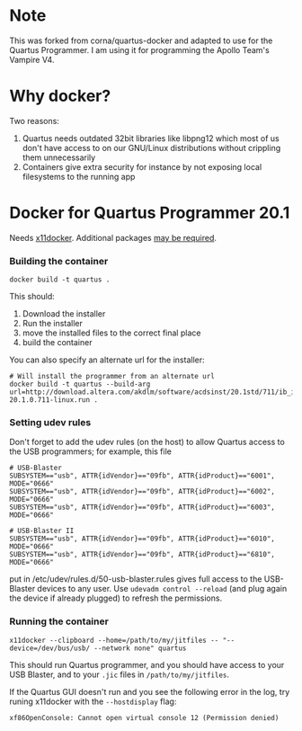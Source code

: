 # Note

This was forked from corna/quartus-docker and adapted to use for the Quartus Programmer.
I am using it for programming the Apollo Team's Vampire V4.

# Why docker?

Two reasons:

1. Quartus needs outdated 32bit libraries like libpng12 which most of us don't have access to on our GNU/Linux distributions without crippling them unnecessarily
2. Containers give extra security for instance by not exposing local filesystems to the running app

# Docker for Quartus Programmer 20.1

Needs [x11docker](https://github.com/mviereck/x11docker). Additional packages [may be required](https://github.com/mviereck/x11docker#dependencies).

### Building the container

```
docker build -t quartus .
```

This should:

1. Download the installer
2. Run the installer
3. move the installed files to the correct final place
4. build the container

You can also specify an alternate url for the installer:

```
# Will install the programmer from an alternate url
docker build -t quartus --build-arg url=http://download.altera.com/akdlm/software/acdsinst/20.1std/711/ib_installers/QuartusProgrammerSetup-20.1.0.711-linux.run .
```

### Setting udev rules

Don't forget to add the udev rules (on the host) to allow Quartus access to the USB programmers; for example, this file

```
# USB-Blaster
SUBSYSTEM=="usb", ATTR{idVendor}=="09fb", ATTR{idProduct}=="6001", MODE="0666"
SUBSYSTEM=="usb", ATTR{idVendor}=="09fb", ATTR{idProduct}=="6002", MODE="0666"
SUBSYSTEM=="usb", ATTR{idVendor}=="09fb", ATTR{idProduct}=="6003", MODE="0666"

# USB-Blaster II
SUBSYSTEM=="usb", ATTR{idVendor}=="09fb", ATTR{idProduct}=="6010", MODE="0666"
SUBSYSTEM=="usb", ATTR{idVendor}=="09fb", ATTR{idProduct}=="6810", MODE="0666"
```

put in /etc/udev/rules.d/50-usb-blaster.rules gives full access to the USB-Blaster devices to any user.
Use `udevadm control --reload` (and plug again the device if already plugged) to refresh the permissions.

### Running the container

```
x11docker --clipboard --home=/path/to/my/jitfiles -- "--device=/dev/bus/usb/ --network none" quartus
```

This should run Quartus programmer, and you should have access to your USB Blaster, and to your `.jic` files in `/path/to/my/jitfiles`.

If the Quartus GUI doesn't run and you see the following error in the log, try runing x11docker with the `--hostdisplay` flag:

```
xf86OpenConsole: Cannot open virtual console 12 (Permission denied)
```

